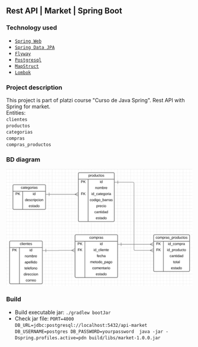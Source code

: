 ## Rest API | Market | Spring Boot

### Technology used
* [`Spring Web`](https://mvnrepository.com/artifact/org.springframework.boot/spring-boot-starter-web)
* [`Spring Data JPA`](https://mvnrepository.com/artifact/org.springframework.boot/spring-boot-starter-data-jpa)
* [`Flyway`](https://mvnrepository.com/artifact/org.flywaydb/flyway-core)
* [`Postgresql`](https://mvnrepository.com/artifact/org.postgresql/postgresql)
* [`MapStruct`](https://mapstruct.org/)
* [`Lombok`](https://projectlombok.org/)
### Project description
This project is part of platzi course "Curso de Java Spring". Rest API with Spring for market.
<br>
Entities:<br>
`clientes`<br>
`productos`<br>
`categorias`<br>
`compras`<br>
`compras_productos`<br>

### BD diagram

<img src="./src/main/resources/static/db_diagram.png" alt=""/>

### Build

- Build executable jar: `./gradlew bootJar`
- Check jar file: `PORT=4000 DB_URL=jdbc:postgresql://localhost:5432/api-market DB_USERNAME=postgres DB_PASSWORD=yourpassword  java -jar -Dspring.profiles.active=pdn build/libs/market-1.0.0.jar`

